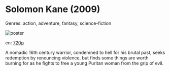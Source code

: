 # Solomon Kane (2009)

Genres: action, adventure, fantasy, science-fiction

![poster](http://image.tmdb.org/t/p/w500/n5SHBE4ulsDDVa9gYttUYwp1VZU.jpg)

en:
  [720p](magnet:?xt=urn:btih:A50B687898388ABF697DE78839CE46EF568D974A&tr=udp://glotorrents.pw:6969/announce&tr=udp://tracker.opentrackr.org:1337/announce&tr=udp://torrent.gresille.org:80/announce&tr=udp://tracker.openbittorrent.com:80&tr=udp://tracker.coppersurfer.tk:6969&tr=udp://tracker.leechers-paradise.org:6969&tr=udp://p4p.arenabg.ch:1337&tr=udp://tracker.internetwarriors.net:1337)
  


A nomadic 16th century warrior, condemned to hell for his brutal past, seeks redemption by renouncing violence, but finds some things are worth burning for as he fights to free a young Puritan woman from the grip of evil.